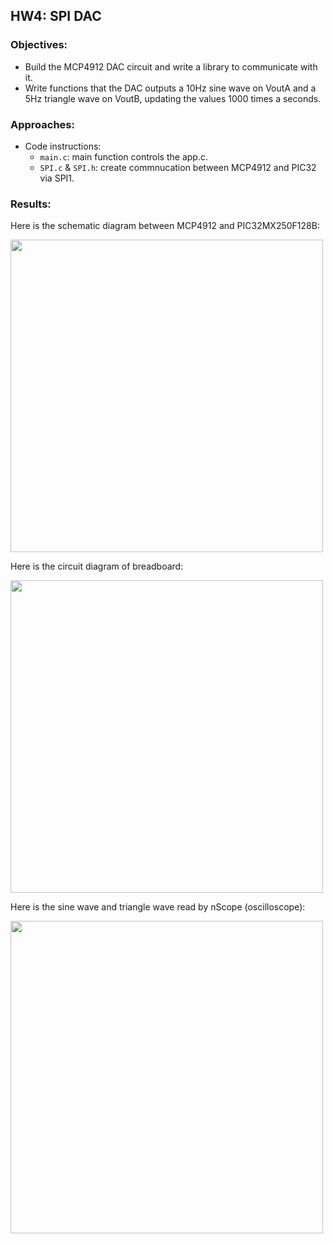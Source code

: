 ## HW4: SPI DAC
### Objectives:
* Build the MCP4912 DAC circuit and write a library to communicate with it.
* Write functions that the DAC outputs a 10Hz sine wave on VoutA and a 5Hz triangle wave on VoutB, updating the values 1000 times a seconds.

### Approaches:
* Code instructions:
  - `main.c`: main function controls the app.c.
  - `SPI.c` & `SPI.h`: create commnucation between MCP4912 and PIC32 via SPI1.

### Results:

Here is the schematic diagram between MCP4912 and PIC32MX250F128B:

<img src="https://github.com/meng1994412/ChenyangMeng_ME433_2018/blob/master/HW4/Schematic_Diagram.JPG" width="500">

Here is the circuit diagram of breadboard:

<img src="https://github.com/meng1994412/ChenyangMeng_ME433_2018/blob/master/HW4/circuit%20board.JPG" width="500">

Here is the sine wave and triangle wave read by nScope (oscilloscope):

<img src="https://github.com/meng1994412/ChenyangMeng_ME433_2018/blob/master/HW4/nScope%20reading.png" width="500">
